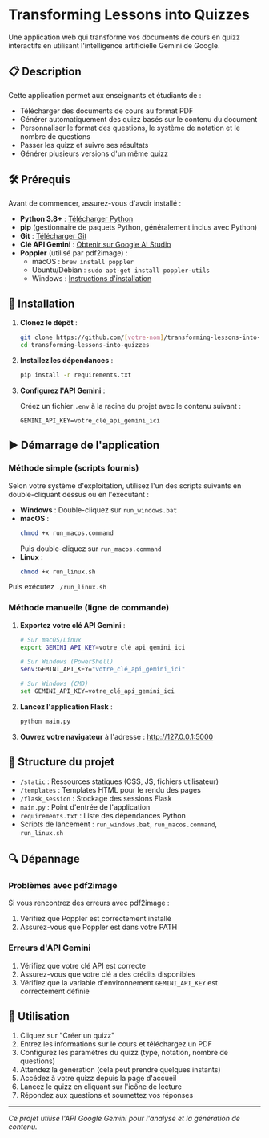 # Transforming Lessons into Quizzes

Une application web qui transforme vos documents de cours en quizz interactifs en utilisant l'intelligence artificielle Gemini de Google.

## 📋 Description

Cette application permet aux enseignants et étudiants de :
- Télécharger des documents de cours au format PDF
- Générer automatiquement des quizz basés sur le contenu du document
- Personnaliser le format des questions, le système de notation et le nombre de questions
- Passer les quizz et suivre ses résultats
- Générer plusieurs versions d'un même quizz

## 🛠️ Prérequis

Avant de commencer, assurez-vous d'avoir installé :

- **Python 3.8+** : [Télécharger Python](https://www.python.org/downloads/)
- **pip** (gestionnaire de paquets Python, généralement inclus avec Python)
- **Git** : [Télécharger Git](https://git-scm.com/downloads)
- **Clé API Gemini** : [Obtenir sur Google AI Studio](https://ai.google.dev/)
- **Poppler** (utilisé par pdf2image) :
  - macOS : `brew install poppler`
  - Ubuntu/Debian : `sudo apt-get install poppler-utils`
  - Windows : [Instructions d'installation](https://github.com/oschwartz10612/poppler-windows/releases/)

## 🚀 Installation

1. **Clonez le dépôt** :
   ```bash
   git clone https://github.com/[votre-nom]/transforming-lessons-into-quizzes.git
   cd transforming-lessons-into-quizzes
   ```

2. **Installez les dépendances** :
   ```bash
   pip install -r requirements.txt
   ```

3. **Configurez l'API Gemini** :
   
   Créez un fichier `.env` à la racine du projet avec le contenu suivant :
   ```
   GEMINI_API_KEY=votre_clé_api_gemini_ici
   ```

## ▶️ Démarrage de l'application

### Méthode simple (scripts fournis)

Selon votre système d'exploitation, utilisez l'un des scripts suivants en double-cliquant dessus ou en l'exécutant :

- **Windows** : Double-cliquez sur `run_windows.bat`
- **macOS** : 
  ```bash
  chmod +x run_macos.command
  ```
  Puis double-cliquez sur `run_macos.command`
- **Linux** : 
  ```bash
  chmod +x run_linux.sh
  ```
Puis exécutez `./run_linux.sh`

### Méthode manuelle (ligne de commande)

1. **Exportez votre clé API Gemini** :
   ```bash
   # Sur macOS/Linux
   export GEMINI_API_KEY=votre_clé_api_gemini_ici
   
   # Sur Windows (PowerShell)
   $env:GEMINI_API_KEY="votre_clé_api_gemini_ici"
   
   # Sur Windows (CMD)
   set GEMINI_API_KEY=votre_clé_api_gemini_ici
   ```

2. **Lancez l'application Flask** :
   ```bash
   python main.py
   ```

3. **Ouvrez votre navigateur** à l'adresse : http://127.0.0.1:5000

## 📂 Structure du projet

- `/static` : Ressources statiques (CSS, JS, fichiers utilisateur)
- `/templates` : Templates HTML pour le rendu des pages
- `/flask_session` : Stockage des sessions Flask
- `main.py` : Point d'entrée de l'application
- `requirements.txt` : Liste des dépendances Python
- Scripts de lancement : `run_windows.bat`, `run_macos.command`, `run_linux.sh`

## 🔍 Dépannage

### Problèmes avec pdf2image

Si vous rencontrez des erreurs avec pdf2image :
1. Vérifiez que Poppler est correctement installé
2. Assurez-vous que Poppler est dans votre PATH

### Erreurs d'API Gemini

1. Vérifiez que votre clé API est correcte
2. Assurez-vous que votre clé a des crédits disponibles
3. Vérifiez que la variable d'environnement `GEMINI_API_KEY` est correctement définie

## 🎯 Utilisation

1. Cliquez sur "Créer un quizz"
2. Entrez les informations sur le cours et téléchargez un PDF
3. Configurez les paramètres du quizz (type, notation, nombre de questions)
4. Attendez la génération (cela peut prendre quelques instants)
5. Accédez à votre quizz depuis la page d'accueil
6. Lancez le quizz en cliquant sur l'icône de lecture
7. Répondez aux questions et soumettez vos réponses

---
*Ce projet utilise l'API Google Gemini pour l'analyse et la génération de contenu.*
